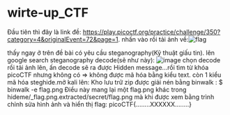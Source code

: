 # wirte-up_CTF
Đầu tiên thì đây là link đề: https://play.picoctf.org/practice/challenge/350?category=4&originalEvent=72&page=1.
nhấn vào rồi tải ảnh về:![flag](https://user-images.githubusercontent.com/118189974/229268509-2df001c0-794c-4c90-918e-f21032a6a490.png)

thấy ngay ở trên đề bài có yêu cầu steganography(Kỹ thuật giấu tin).
lên google search steganography decode(sẽ như này):
![image](https://user-images.githubusercontent.com/118189974/229268568-ce855a0a-bca1-4ab2-8541-d8d423c112b7.png)
chọn decode rồi tải ảnh lên, ấn decode sẽ ra được Hidden message...rồi tìm từ khóa picoCTF
nhưng không có => không được mã hóa bằng kiểu text.
còn 1 kiểu mã hóa steghide.mở kali lên:
Kho lưu trữ zip được giải nén bằng binwalk :
$ binwalk -e flag.png
Điều này mang lại một flag.png khác trong hideme/_flag.png.extracted/secret/flag.png mà khi được xem bằng trình chỉnh sửa hình ảnh 
và hiển thị flag:
                                       picoCTF{........XXXXXX........}
